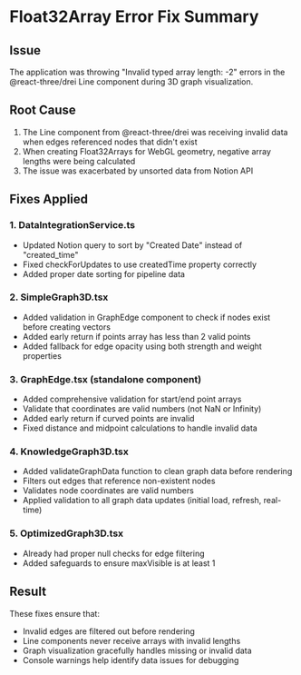 # Float32Array Error Fix Summary

## Issue
The application was throwing "Invalid typed array length: -2" errors in the @react-three/drei Line component during 3D graph visualization.

## Root Cause
1. The Line component from @react-three/drei was receiving invalid data when edges referenced nodes that didn't exist
2. When creating Float32Arrays for WebGL geometry, negative array lengths were being calculated
3. The issue was exacerbated by unsorted data from Notion API

## Fixes Applied

### 1. DataIntegrationService.ts
- Updated Notion query to sort by "Created Date" instead of "created_time"
- Fixed checkForUpdates to use createdTime property correctly
- Added proper date sorting for pipeline data

### 2. SimpleGraph3D.tsx
- Added validation in GraphEdge component to check if nodes exist before creating vectors
- Added early return if points array has less than 2 valid points
- Added fallback for edge opacity using both strength and weight properties

### 3. GraphEdge.tsx (standalone component)
- Added comprehensive validation for start/end point arrays
- Validate that coordinates are valid numbers (not NaN or Infinity)
- Added early return if curved points are invalid
- Fixed distance and midpoint calculations to handle invalid data

### 4. KnowledgeGraph3D.tsx
- Added validateGraphData function to clean graph data before rendering
- Filters out edges that reference non-existent nodes
- Validates node coordinates are valid numbers
- Applied validation to all graph data updates (initial load, refresh, real-time)

### 5. OptimizedGraph3D.tsx
- Already had proper null checks for edge filtering
- Added safeguards to ensure maxVisible is at least 1

## Result
These fixes ensure that:
- Invalid edges are filtered out before rendering
- Line components never receive arrays with invalid lengths
- Graph visualization gracefully handles missing or invalid data
- Console warnings help identify data issues for debugging